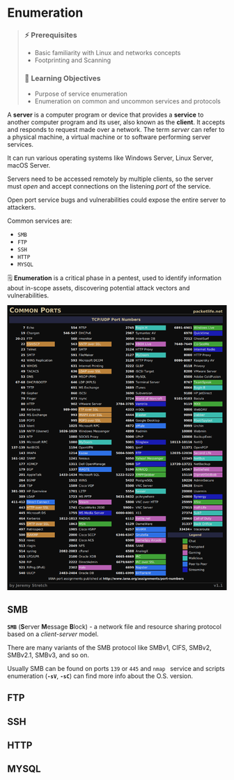 # Enumeration

> ### ⚡ Prerequisites
>
> * Basic familiarity with Linux and networks concepts
> * Footprinting and Scanning
>
> ### 📕 Learning Objectives
>
> * Purpose of service enumeration
> * Enumeration on common and uncommon services and protocols

A **server** is a computer program or device that provides a **service** to another computer program and its user, also known as the **client**. It accepts and responds to request made over a network. The term *server* can refer to a physical machine, a virtual machine or to software performing server services.

It can run various operating systems like Windows Server, Linux Server, macOS Server.

Servers need to be accessed remotely by multiple clients, so the server must *open* and accept connections on the listening *port* of the service.

Open port service bugs and vulnerabilities could expose the entire server to attackers.

Common services are:

- `SMB`
- `FTP`
- `SSH`
- `HTTP`
- `MYSQL`

🗒️ **Enumeration** is a critical phase in a pentest, used to identify information about in-scope assets, discovering potential attack vectors and vulnerabilities.

![Common Ports - by Jeremy Stretch](.gitbook/assets/image-20230211104550784.png)

## SMB

**`SMB`** (**S**erver **M**essage **B**lock) - a network file and resource sharing protocol based on a *client-server* model.

There are many variants of the SMB protocol like SMBv1, CIFS, SMBv2, SMBv2.1, SMBv3, and so on.

Usually SMB can be found on ports `139` or `445` and `nmap ` service and scripts enumeration (**`-sV`**, **`-sC`**) can find more info about the O.S. version.







## FTP





## SSH





## HTTP





## MYSQL



